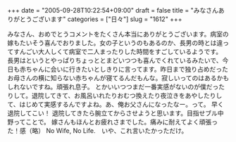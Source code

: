+++
date = "2005-09-28T10:22:54+09:00"
draft = false
title = "みなさんありがとうございます"
categories = ["日々"]
slug = "1612"
+++

みなさん、おめでとうコメントをたくさん本当にありがとうございます。病室の嫁もたいそう喜んでおりました。女の子というのもあるのか、長男の時とは違ってすんごい大人しくて病室で二人まったりした時間をすごしているようです。
長男はというとやっぱりちょっととまどいつつも喜んでくれているみたいで、今日も赤ちゃんに会いに行きたいとしきりに言ってます。昨日まで独り占めだったお母さんの横に知らない赤ちゃんが寝てるんだもんな。寂しいってのはあるかもしれないですね。頑張れ息子。
とかいいつつまだ一番実感がないのが僕だったりして。退院してきて、お風呂いれたりおむつ換えたり夜泣きをあやしたりして、はじめて実感するんですよね。あ、俺お父さんになったなー。って。
早く退院してこい！
退院してきたら腕立てからさせようと思います。目指せブル中野ってことで。
嫁さんもほんとお疲れさまでした。痛みに耐えてよく頑張った！感（略）
No Wife, No Life.　いや、これ言いたかっただけ。
